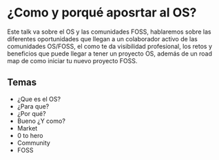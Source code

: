 # ¿Como y porqué aposrtar al OS?
Este talk va sobre el OS y las comunidades FOSS, hablaremos sobre las diferentes oportunidades que llegan a un colaborador activo de las comunidades OS/FOSS, el como te da visibilidad profesional, los retos y beneficios que puede llegar a tener un proyecto OS, además de un road map de como iniciar tu nuevo proyecto FOSS.

## Temas
- ¿Que es el OS?
- ¿Para que?
- ¿Por qué?
- Bueno ¿Y como?
- Market
- 0 to hero
- Community
- FOSS
